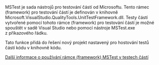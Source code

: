 ﻿MSTest je sada nástrojů pro testování částí od Microsoftu. Tento rámec (framework) pro testování částí je definován v knihovně Microsoft.VisualStudio.QualityTools.UnitTestFramework.dll. Testy částí vytvořené pomocí tohoto rámce (framework) pro testování částí je možné spouštět v sadě Visual Studio nebo pomocí nástroje MSTest.exe z příkazového řádku. 

Tato funkce přidá do řešení nový projekt nastavený pro hostování testů částí kódu v knihovně kódu.

[Další informace o používání rámce (framework) MSTest v testech částí](https://docs.microsoft.com/visualstudio/test/using-microsoft-visualstudio-testtools-unittesting-members-in-unit-tests?view=vs-2017)

